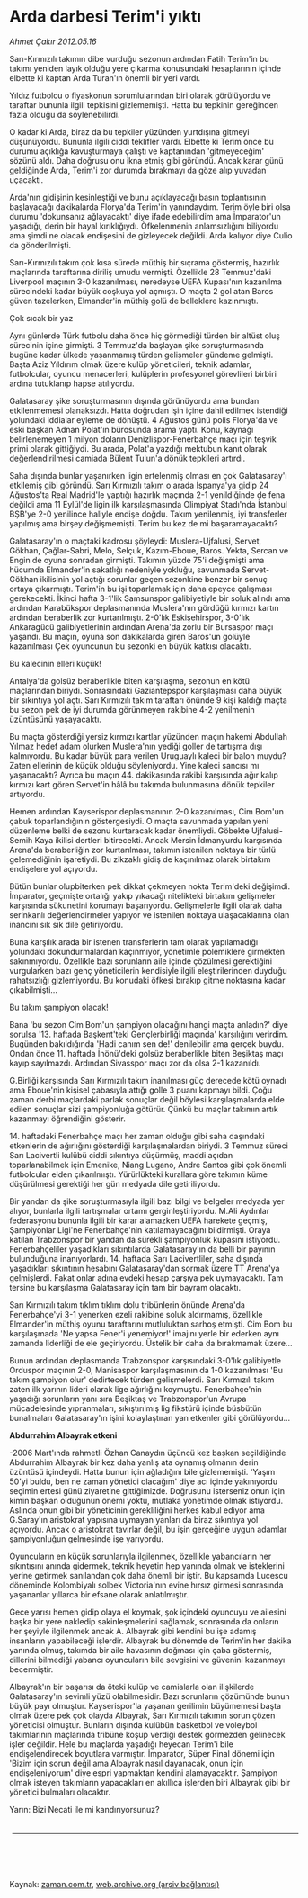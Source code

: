 # Arda darbesi Terim'i yıktı

*Ahmet Çakır 2012.05.16*

<td class="columnist-detail">
<p>Sarı-Kırmızılı takımın dibe vurduğu sezonun ardından Fatih Terim'in bu takımı yeniden layık olduğu yere çıkarma konusundaki hesaplarının içinde elbette ki kaptan Arda Turan'ın önemli bir yeri vardı.</p>
<p>
<div id="haberMetinDiv">
<p>Yıldız futbolcu o fiyaskonun sorumlularından biri olarak görülüyordu ve taraftar bununla ilgili tepkisini gizlememişti. Hatta bu tepkinin gereğinden fazla olduğu da söylenebilirdi.
<p>O kadar ki Arda, biraz da bu tepkiler yüzünden yurtdışına gitmeyi düşünüyordu. Bununla ilgili ciddi teklifler vardı. Elbette ki Terim önce bu durumu açıklığa kavuşturmaya çalıştı ve kaptanından 'gitmeyeceğim' sözünü aldı. Daha doğrusu onu ikna etmiş gibi göründü. Ancak karar günü geldiğinde Arda, Terim'i zor durumda bırakmayı da göze alıp yuvadan uçacaktı.
<p>Arda'nın gidişinin kesinleştiği ve bunu açıklayacağı basın toplantısının başlayacağı dakikalarda Florya'da Terim'in yanındaydım. Terim öyle biri olsa durumu 'dokunsanız ağlayacaktı' diye ifade edebilirdim ama İmparator'un yaşadığı, derin bir hayal kırıklığıydı. Öfkelenmenin anlamsızlığını biliyordu ama şimdi ne olacak endişesini de gizleyecek değildi. Arda kalıyor diye Culio da gönderilmişti.
<p>Sarı-Kırmızılı takım çok kısa sürede müthiş bir sıçrama göstermiş, hazırlık maçlarında taraftarına diriliş umudu vermişti. Özellikle 28 Temmuz'daki Liverpool maçının 3-0 kazanılması, neredeyse UEFA Kupası'nın kazanılma sürecindeki kadar büyük coşkuya yol açmıştı. O maçta 2 gol atan Baros güven tazelerken, Elmander'in müthiş golü de belleklere kazınmıştı.
<p>Çok sıcak bir yaz
<p>Aynı günlerde Türk futbolu daha önce hiç görmediği türden bir altüst oluş sürecinin içine girmişti. 3 Temmuz'da başlayan şike soruşturmasında bugüne kadar ülkede yaşanmamış türden gelişmeler gündeme gelmişti. Başta Aziz Yıldırım olmak üzere kulüp yöneticileri, teknik adamlar, futbolcular, oyuncu menacerleri, kulüplerin profesyonel görevlileri birbiri ardına tutuklanıp hapse atılıyordu.
<p>Galatasaray şike soruşturmasının dışında görünüyordu ama bundan etkilenmemesi olanaksızdı. Hatta doğrudan işin içine dahil edilmek istendiği yolundaki iddialar eyleme de dönüştü. 4 Ağustos günü polis Florya'da ve eski başkan Adnan Polat'ın bürosunda arama yaptı. Konu, kaynağı belirlenemeyen 1 milyon doların Denizlispor-Fenerbahçe maçı için teşvik primi olarak gittiğiydi. Bu arada, Polat'a yazdığı mektubun kanıt olarak değerlendirilmesi camiada Bülent Tulun'a dönük tepkileri artırdı.
<p>Saha dışında bunlar yaşanırken ligin ertelenmiş olması en çok Galatasaray'ı etkilemiş gibi göründü. Sarı Kırmızılı takım o arada İspanya'ya gidip 24 Ağustos'ta Real Madrid'le yaptığı hazırlık maçında 2-1 yenildiğinde de fena değildi ama 11 Eylül'de ligin ilk karşılaşmasında Olimpiyat Stadı'nda İstanbul BŞB'ye 2-0 yenilince haliyle endişe doğdu. Takım yenilenmiş, iyi transferler yapılmış ama birşey değişmemişti. Terim bu kez de mi başaramayacaktı?
<p>Galatasaray'ın o maçtaki kadrosu şöyleydi: Muslera-Ujfalusi, Servet, Gökhan, Çağlar-Sabri, Melo, Selçuk, Kazım-Eboue, Baros. Yekta, Sercan ve Engin de oyuna sonradan girmişti. Takımın yüzde 75'i değişmişti ama hücumda Elmander'in sakatlığı nedeniyle yokluğu, savunmada Servet-Gökhan ikilisinin yol açtığı sorunlar geçen sezonkine benzer bir sonuç ortaya çıkarmıştı. Terim'in bu işi toparlamak için daha epeyce çalışması gerekecekti. İkinci hafta 3-1'lik Samsunspor galibiyetiyle bir soluk alındı ama ardından Karabükspor deplasmanında Muslera'nın gördüğü kırmızı kartın ardından beraberlik zor kurtarılmıştı. 2-0'lık Eskişehirspor, 3-0'lık Ankaragücü galibiyetlerinin ardından Arena'da zorlu bir Bursaspor maçı yaşandı. Bu maçın, oyuna son dakikalarda giren Baros'un golüyle kazanılması Çek oyuncunun bu sezonki en büyük katkısı olacaktı.
<p>Bu kalecinin elleri küçük!
<p>Antalya'da golsüz beraberlikle biten karşılaşma, sezonun en kötü maçlarından biriydi. Sonrasındaki Gaziantepspor karşılaşması daha büyük bir sıkıntıya yol açtı. Sarı Kırmızılı takım taraftarı önünde 9 kişi kaldığı maçta bu sezon pek de iyi durumda görünmeyen rakibine 4-2 yenilmenin üzüntüsünü yaşayacaktı. 
<p>Bu maçta gösterdiği yersiz kırmızı kartlar yüzünden maçın hakemi Abdullah Yılmaz hedef adam olurken Muslera'nın yediği goller de tartışma dışı kalmıyordu. Bu kadar büyük para verilen Uruguaylı kaleci bir balon muydu? Zaten ellerinin de küçük olduğu söyleniyordu. Yine kaleci sancısı mı yaşanacaktı? Ayrıca bu maçın 44. dakikasında rakibi karşısında ağır kalıp kırmızı kart gören Servet'in hâlâ bu takımda bulunmasına dönük tepkiler artıyordu.
<p>Hemen ardından Kayserispor deplasmanının 2-0 kazanılması, Cim Bom'un çabuk toparlandığının göstergesiydi. O maçta savunmada yapılan yeni düzenleme belki de sezonu kurtaracak kadar önemliydi. Göbekte Ujfalusi-Semih Kaya ikilisi dertleri bitirecekti. Ancak Mersin İdmanyurdu karşısında Arena'da beraberliğin zor kurtarılması, takımın istenilen noktaya bir türlü gelemediğinin işaretiydi. Bu zikzaklı gidiş de kaçınılmaz olarak birtakım endişelere yol açıyordu.
<p>Bütün bunlar olupbiterken pek dikkat çekmeyen nokta Terim'deki değişimdi. İmparator, geçmişte ortalığı yakıp yıkacağı nitelikteki birtakım gelişmeler karşısında sükunetini korumayı başarıyordu. Gelişmelerle ilgili olarak daha serinkanlı değerlendirmeler yapıyor ve istenilen noktaya ulaşacaklarına olan inancını sık sık dile getiriyordu.
<p>Buna karşılık arada bir istenen transferlerin tam olarak yapılamadığı yolundaki dokundurmalardan kaçınmıyor, yönetimle polemiklere girmekten sakınmıyordu. Özellikle bazı sorunların aile içinde çözülmesi gerektiğini vurgularken bazı genç yöneticilerin kendisiyle ilgili eleştirilerinden duyduğu rahatsızlığı gizlemiyordu. Bu konudaki öfkesi bırakıp gitme noktasına kadar çıkabilmişti...
<p>Bu takım şampiyon olacak!
<p>Bana 'bu sezon Cim Bom'un şampiyon olacağını hangi maçta anladın?' diye sorulsa '13. haftada Başkent'teki Gençlerbirliği maçında' karşılığını verirdim. Bugünden bakıldığında 'Hadi canım sen de!' denilebilir ama gerçek buydu. Ondan önce 11. haftada İnönü'deki golsüz beraberlikle biten Beşiktaş maçı kayıp sayılmazdı. Ardından Sivasspor maçı zor da olsa 2-1 kazanıldı.
<p>G.Birliği karşısında Sarı Kırmızılı takım inanılması güç derecede kötü oynadı ama Eboue'nin kişisel çabasıyla attığı golle 3 puanı kapmayı bildi. Çoğu zaman derbi maçlardaki parlak sonuçlar değil böylesi karşılaşmalarda elde edilen sonuçlar sizi şampiyonluğa götürür. Çünkü bu maçlar takımın artık kazanmayı öğrendiğini gösterir.
<p>14. haftadaki Fenerbahçe maçı her zaman olduğu gibi saha daşındaki etkenlerin de ağırlığını gösterdiği karşılaşmalardan biriydi. 3 Temmuz süreci Sarı Lacivertli kulübü ciddi sıkıntıya düşürmüş, maddi açıdan toparlanabilmek için Emenike, Niang Lugano, Andre Santos gibi çok önemli futbolcular elden çıkarılmıştı. Yürürlükteki kurallara göre takımın küme düşürülmesi gerektiği her gün medyada dile getiriliyordu.
<p>Bir yandan da şike soruşturmasıyla ilgili bazı bilgi ve belgeler medyada yer alıyor, bunlarla ilgili tartışmalar ortamı gerginleştiriyordu. M.Ali Aydınlar federasyonu bununla ilgili bir karar alamazken UEFA harekete geçmiş, Şampiyonlar Ligi'ne Fenerbahçe'nin katılamayacağını bildirmişti. Oraya katılan Trabzonspor bir yandan da sürekli şampiyonluk kupasını istiyordu. Fenerbahçeliler yaşadıkları sıkıntılarda Galatasaray'ın da belli bir payının bulunduğuna inanıyorlardı. 14. haftada Sarı Lacivertliler, saha dışında yaşadıkları sıkıntının hesabını Galatasaray'dan sormak üzere TT Arena'ya gelmişlerdi. Fakat onlar adına evdeki hesap çarşıya pek uymayacaktı. Tam tersine bu karşılaşma Galatasaray için tam bir bayram olacaktı.
<p>Sarı Kırmızılı takım tıklım tıklım dolu tribünlerin önünde Arena'da Fenerbahçe'yi 3-1 yenerken ezeli rakibine soluk aldırmamış, özellikle Elmander'in müthiş oyunu taraftarını mutluluktan sarhoş etmişti. Cim Bom bu karşılaşmada 'Ne yapsa Fener'i yenemiyor!' imajını yerle bir ederken aynı zamanda liderliği de ele geçiriyordu. Üstelik bir daha da bırakmamak üzere...
<p>Bunun ardından deplasmanda Trabzonspor karşısındaki 3-0'lık galibiyetle Orduspor maçının 2-0, Manisaspor karşılaşmasının da 1-0 kazanılması 'Bu takım şampiyon olur' dedirtecek türden gelişmelerdi. Sarı Kırmızılı takım zaten ilk yarının lideri olarak lige ağırlığını koymuştu. Fenerbahçe'nin yaşadığı sorunların yanı sıra Beşiktaş ve Trabzonspor'un Avrupa mücadelesinde yıpranmaları, sıkıştırılmış lig fikstürü içinde büsbütün bunalmaları Galatasaray'ın işini kolaylaştıran yan etkenler gibi görülüyordu... 
<p><b>Abdurrahim Albayrak etkeni</b>
<p>-2006 Mart'ında rahmetli Özhan Canaydın üçüncü kez başkan seçildiğinde Abdurrahim Albayrak bir kez daha yanlış ata oynamış olmanın derin üzüntüsü içindeydi. Hatta bunun için ağladığını bile gizlememişti. 'Yaşım 50'yi buldu, ben ne zaman yönetici olacağım' diye acı içinde yakınıyordu seçimin ertesi günü ziyaretine gittiğimizde. Doğrusunu isterseniz onun için kimin başkan olduğunun önemi yoktu, mutlaka yönetimde olmak istiyordu. Aslında onun gibi bir yöneticinin gerekliliğini herkes kabul ediyor ama G.Saray'ın aristokrat yapısına uymayan yanları da biraz sıkıntıya yol açıyordu. Ancak o aristokrat tavırlar değil, bu işin gerçeğine uygun adamlar şampiyonluğun gelmesinde işe yarıyordu.
<p>Oyuncuların en küçük sorunlarıyla ilgilenmek, özellikle yabancıların her sıkıntısını anında gidermek, teknik heyetin hep yanında olmak ve isteklerini yerine getirmek sanılandan çok daha önemli bir iştir. Bu kapsamda Lucescu döneminde Kolombiyalı solbek Victoria'nın evine hırsız girmesi sonrasında yaşananlar yıllarca bir efsane olarak anlatılmıştır.
<p>Gece yarısı hemen gidip olaya el koymak, şok içindeki oyuncuyu ve ailesini başka bir yere nakledip sakinleşmelerini sağlamak, sonrasında da onların her şeyiyle ilgilenmek ancak A. Albayrak gibi kendini bu işe adamış insanların yapabileceği işlerdir. Albayrak bu dönemde de Terim'in her dakika yanında olmuş, takımda bir aile havasının doğması için çaba göstermiş, dillerini bilmediği yabancı oyuncuların bile sevgisini ve güvenini kazanmayı becermiştir.
<p>Albayrak'ın bir başarısı da öteki kulüp ve camialarla olan ilişkilerde Galatasaray'ın sevimli yüzü olabilmesidir. Bazı sorunların çözümünde bunun büyük payı olmuştur. Kayserispor'la yaşanan gerilimin büyümemesi başta olmak üzere pek çok olayda Albayrak, Sarı Kırmızılı takımın sorun çözen yöneticisi olmuştur. Bunların dışında kulübün basketbol ve voleybol takımlarının maçlarında tribüne koşup verdiği destek görmezden gelinecek işler değildir. Hele bu maçlarda yaşadığı heyecan Terim'i bile endişelendirecek boyutlara varmıştır. İmparator, Süper Final dönemi için 'Bizim için sorun değil ama Albayrak nasıl dayanacak, onun için endişeleniyorum' diye espri yapmaktan kendini alamayacaktır. Şampiyon olmak isteyen takımların yapacakları en akıllıca işlerden biri Albayrak gibi bir yönetici bulmaları olacaktır. 
<p>Yarın: Bizi Necati ile mi kandırıyorsunuz? </p></p></p></p></p></p></p></p></p></p></p></p></p></p></p></p></p></p></p></p></p></p></p></p></p></p></p></p></div>
</p>

<div class="latest-news-main" style="font-size:11pt;width:510px;padding:5px;">
<hr color="#333333" size="1"/>

</div>

<p><br>
		 </br></p></td>

Kaynak: [zaman.com.tr](http://zaman.com.tr/yazar.do?yazino=1288343), [web.archive.org (arşiv bağlantısı)](http://web.archive.org/web/20120519015219/http://www.zaman.com.tr:80/yazar.do?yazino=1288343)
